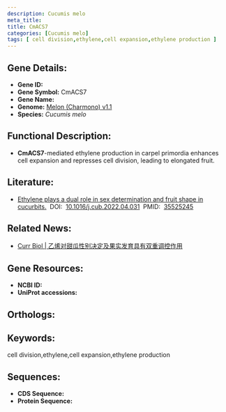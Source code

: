 ```yaml
---
description: Cucumis melo
meta_title:
title: CmACS7
categories: [Cucumis melo]
tags: [ cell division,ethylene,cell expansion,ethylene production ]
---
```


## Gene Details:
- **Gene ID:**	[]()
- **Gene Symbol:** CmACS7
- **Gene Name:** 
- **Genome:** [Melon (Charmono) v1.1]()
- **Species:** *Cucumis melo*

## Functional Description:
   - **CmACS7**-mediated ethylene production in carpel primordia enhances cell expansion and represses cell division, leading to elongated fruit.

## Literature:
   - [Ethylene plays a dual role in sex determination and fruit shape in cucurbits.]( https://www.cell.com/current-biology/pdfExtended/S0960-9822(22)00600-5)&nbsp;&nbsp;DOI:&nbsp;&nbsp;[10.1016/j.cub.2022.04.031](https://www.cell.com/current-biology/pdfExtended/S0960-9822(22)00600-5)&nbsp;&nbsp;PMID:&nbsp;&nbsp;[35525245](https://pubmed.ncbi.nlm.nih.gov/35525245/)

## Related News:
   - [Curr Biol | 乙烯对甜瓜性别决定及果实发育具有双重调控作用](https://mp.weixin.qq.com/s?__biz=Mzg3MDEwNDEyMg==&mid=2247529465&idx=2&sn=ca3fdc677b4db26b33c4dd92f63918ab&chksm=ce90deacf9e757ba65f00dfb8726d8b9f78777d72554ebc0ab4c2030b36f648a1a219d1e6ee7&scene=27#wechat_redirect)

## Gene Resources:
- **NCBI ID:** [](https://www.ncbi.nlm.nih.gov/gene/?term=)
- **UniProt accessions:** [](https://www.uniprot.org/uniprotkb//entry)

## Orthologs:


## Keywords:
cell division,ethylene,cell expansion,ethylene production

## Sequences:
- **CDS Sequence:**
- **Protein Sequence:**
